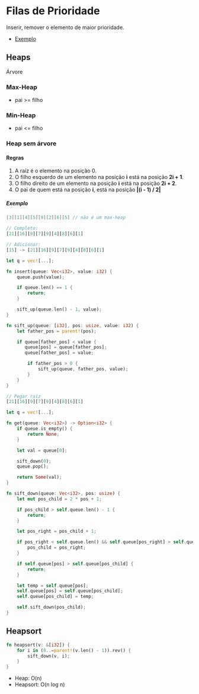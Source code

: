 # Filas de Prioridade

Inserir, remover o elemento de maior prioridade.

-   [Exemplo](https://github.com/kayky-cas/heap)

## Heaps

Árvore

### Max-Heap

-   pai >= filho

### Min-Heap

-   pai <= filho

### Heap sem árvore

#### Regras

1. A raíz é o elemento na posição 0.
2. O filho esquerdo de um elemento na posição **i** está na posição **2i + 1**.
3. O filho direito de um elemento na posição **i** está na posição **2i + 2**.
4. O pai de quem está na posição **i**, está na posição **|(i - 1) / 2|**

##### Exemplo

```c
[3][1][4][5][9][2][6][5] // não é um max-heap
```

```rust
// Completo:
[21][16][9][7][9][4][8][6][1]
```

```rust
// Adicionar:
[15] -> [21][16][9][7][9][4][8][6][1]

let q = vec![...];

fn insert(queue: Vec<i32>, value: i32) {
    queue.push(value);

    if queue.len() == 1 {
        return;
    }

    sift_up(queue.len() - 1, value);
}

fn sift_up(queue: [i32], pos: usize, value: i32) {
    let father_pos = parent!(pos);

    if queue[father_pos] < value {
       queue[pos] = queue[father_pos];
       queue[father_pos] = value;

        if father_pos > 0 {
            sift_up(queue, father_pos, value);
        }
    }
}
```

```rust
// Pegar raiz
[21][16][9][7][9][4][8][6][1]

let q = vec![...];

fn get(queue: Vec<i32>) -> Option<i32> {
    if queue.is_empty() {
        return None;
    }

    let val = queue[0];

    sift_down(0);
    queue.pop();

    return Some(val);
}

fn sift_down(queue: Vec<i32>, pos: usize) {
    let mut pos_child = 2 * pos + 1;

    if pos_child > self.queue.len() - 1 {
        return;
    }

    let pos_right = pos_child + 1;

    if pos_right < self.queue.len() && self.queue[pos_right] > self.queue[pos_child] {
        pos_child = pos_right;
    }

    if self.queue[pos] > self.queue[pos_child] {
        return;
    }

    let temp = self.queue[pos];
    self.queue[pos] = self.queue[pos_child];
    self.queue[pos_child] = temp;

    self.sift_down(pos_child);
}
```

## Heapsort

```rust
fn heapsort(v: &[i32]) {
    for i in (0..=parent!(v.len() - 1)).rev() {
        sift_down(v, i);
    }
}
```

-   Heap: O(n)
-   Heapsort: O(n log n)
